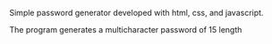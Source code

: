 Simple password generator developed with html, css, and javascript.

The program generates a multicharacter password of 15 length
